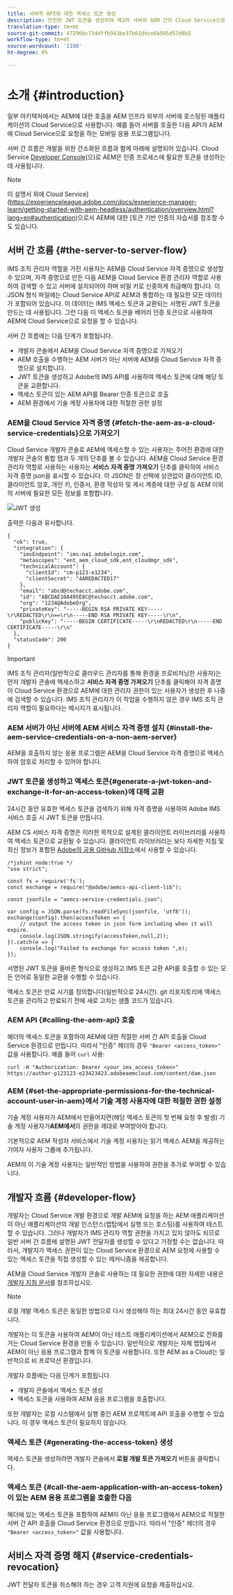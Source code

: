 ```yaml
---
title: 서버측 API에 대한 액세스 토큰 생성
description: 안전한 JWT 토큰을 생성하여 제3자 서버와 AEM 간의 Cloud Service으로 원활한 커뮤니케이션을 제공하는 방법을 살펴볼 수 있습니다.
translation-type: tm+mt
source-git-commit: 47296bc734dffb943be37b61ddce6b505d57d6b5
workflow-type: tm+mt
source-wordcount: '1108'
ht-degree: 0%

---
```



# 소개 {#introduction}

일부 아키텍처에서는 AEM에 대한 호출을 AEM 인프라 외부의 서버에 호스팅된 애플리케이션의 Cloud Service으로 사용합니다. 예를 들어 서버를 호출한 다음 API가 AEM에 Cloud Service으로 요청을 하는 모바일 응용 프로그램입니다.

서버 간 흐름은 개발을 위한 간소화된 흐름과 함께 아래에 설명되어 있습니다. Cloud Service [Developer Console](development-guidelines.md#crxde-lite-and-developer-console)(으)로 AEM은 인증 프로세스에 필요한 토큰을 생성하는 데 사용됩니다.

>[!NOTE]
>
>이 설명서 외에 Cloud Service](https://experienceleague.adobe.com/docs/experience-manager-learn/getting-started-with-aem-headless/authentication/overview.html?lang=en#authentication)으로서 AEM에 대한 [토큰 기반 인증의 자습서를 참조할 수도 있습니다.

## 서버 간 흐름 {#the-server-to-server-flow}

IMS 조직 관리자 역할을 가진 사용자는 AEM을 Cloud Service 자격 증명으로 생성할 수 있으며, 자격 증명으로 만든 다음 AEM을 Cloud Service 환경 관리자 역할로 사용하여 검색할 수 있고 서버에 설치되어야 하며 비밀 키로 신중하게 취급해야 합니다. 이 JSON 형식 파일에는 Cloud Service API로 AEM과 통합하는 데 필요한 모든 데이터가 포함되어 있습니다. 이 데이터는 IMS 액세스 토큰과 교환되는 서명된 JWT 토큰을 만드는 데 사용됩니다. 그런 다음 이 액세스 토큰을 베어러 인증 토큰으로 사용하여 AEM에 Cloud Service으로 요청을 할 수 있습니다.

서버 간 흐름에는 다음 단계가 포함됩니다.

* 개발자 콘솔에서 AEM을 Cloud Service 자격 증명으로 가져오기
* AEM 호출을 수행하는 AEM 서버가 아닌 서버에 AEM을 Cloud Service 자격 증명으로 설치합니다.
* JWT 토큰을 생성하고 Adobe의 IMS API를 사용하여 액세스 토큰에 대해 해당 토큰을 교환합니다.
* 액세스 토큰이 있는 AEM API를 Bearer 인증 토큰으로 호출
* AEM 환경에서 기술 계정 사용자에 대한 적절한 권한 설정

### AEM을 Cloud Service 자격 증명 {#fetch-the-aem-as-a-cloud-service-credentials}으로 가져오기

Cloud Service 개발자 콘솔로 AEM에 액세스할 수 있는 사용자는 주어진 환경에 대한 개발자 콘솔의 통합 탭과 두 개의 단추를 볼 수 있습니다. AEM을 Cloud Service 환경 관리자 역할로 사용하는 사용자는 **서비스 자격 증명 가져오기** 단추를 클릭하여 서비스 자격 증명 json을 표시할 수 있습니다. 이 JSON은 창 선택에 상관없이 클라이언트 ID, 클라이언트 암호, 개인 키, 인증서, 환경 작성자 및 게시 계층에 대한 구성 등 AEM 이외의 서버에 필요한 모든 정보를 포함합니다.

![JWT 생성](assets/JWTtoken3.png)

출력은 다음과 유사합니다.

```
{
  "ok": true,
  "integration": {
    "imsEndpoint": "ims-na1.adobelogin.com",
    "metascopes": "ent_aem_cloud_sdk,ent_cloudmgr_sdk",
    "technicalAccount": {
      "clientId": "cm-p123-e1234",
      "clientSecret": "4AREDACTED17"
    },
    "email": "abcd@techacct.adobe.com",
    "id": "ABCDAE10A495E8C@techacct.adobe.com",
    "org": "1234@AdobeOrg",
    "privateKey": "-----BEGIN RSA PRIVATE KEY-----\r\REDACTED\r\n==\r\n-----END RSA PRIVATE KEY-----\r\n",
    "publicKey": "-----BEGIN CERTIFICATE-----\r\nREDACTED\r\n-----END CERTIFICATE-----\r\n"
  },
  "statusCode": 200
}
```

>[!IMPORTANT]
>
>IMS 조직 관리자(일반적으로 클라우드 관리자를 통해 환경을 프로비저닝한 사용자)는 먼저 개발자 콘솔에 액세스하고 **서비스 자격 증명 가져오기** 단추를 클릭해야 자격 증명이 Cloud Service 환경으로 AEM에 대한 관리자 권한이 있는 사용자가 생성한 후 나중에 검색할 수 있습니다. IMS 조직 관리자가 이 작업을 수행하지 않은 경우 IMS 조직 관리자 역할이 필요하다는 메시지가 표시됩니다.

### AEM 서버가 아닌 서버에 AEM 서비스 자격 증명 설치 {#install-the-aem-service-credentials-on-a-non-aem-server}

AEM을 호출하지 않는 응용 프로그램은 AEM을 Cloud Service 자격 증명으로 액세스하여 암호로 처리할 수 있어야 합니다.

### JWT 토큰을 생성하고 액세스 토큰{#generate-a-jwt-token-and-exchange-it-for-an-access-token}에 대해 교환

24시간 동안 유효한 액세스 토큰을 검색하기 위해 자격 증명을 사용하여 Adobe IMS 서비스 호출 시 JWT 토큰을 만듭니다.

AEM CS 서비스 자격 증명은 이러한 목적으로 설계된 클라이언트 라이브러리를 사용하여 액세스 토큰으로 교환될 수 있습니다. 클라이언트 라이브러리는 보다 자세한 지침 및 최신 정보가 포함된 [Adobe의 공용 GitHub 저장소](https://github.com/adobe/aemcs-api-client-lib)에서 사용할 수 있습니다.

```
/*jshint node:true */
"use strict";

const fs = require('fs');
const exchange = require("@adobe/aemcs-api-client-lib");

const jsonfile = "aemcs-service-credentials.json";

var config = JSON.parse(fs.readFileSync(jsonfile, 'utf8'));
exchange(config).then(accessToken => {
    // output the access token in json form including when it will expire.
    console.log(JSON.stringify(accessToken,null,2));
}).catch(e => {
    console.log("Failed to exchange for access token ",e);
});
```

서명된 JWT 토큰을 올바른 형식으로 생성하고 IMS 토큰 교환 API를 호출할 수 있는 모든 언어로 동일한 교환을 수행할 수 있습니다.

액세스 토큰은 만료 시기를 정의합니다(일반적으로 24시간). git 리포지토리에 액세스 토큰을 관리하고 만료되기 전에 새로 고치는 샘플 코드가 있습니다.

### AEM API {#calling-the-aem-api} 호출

헤더의 액세스 토큰을 포함하여 AEM에 대한 적절한 서버 간 API 호출을 Cloud Service 환경으로 만듭니다. 따라서 &quot;인증&quot; 헤더의 경우 `"Bearer <access_token>"` 값을 사용합니다. 예를 들어 `curl` 사용:

```curlc
curl -H "Authorization: Bearer <your_ims_access_token>" https://author-p123123-e23423423.adobeaemcloud.com/content/dam.json
```

### AEM {#set-the-appropriate-permissions-for-the-technical-account-user-in-aem}에서 기술 계정 사용자에 대한 적절한 권한 설정

기술 계정 사용자가 AEM에서 만들어지면(해당 액세스 토큰의 첫 번째 요청 후 발생) 기술 계정 사용자가&#x200B;**AEM에서**&#x200B;의 권한을 제대로 부여받아야 합니다.

기본적으로 AEM 작성자 서비스에서 기술 계정 사용자는 읽기 액세스 AEM을 제공하는 기여자 사용자 그룹에 추가됩니다.

AEM의 이 기술 계정 사용자는 일반적인 방법을 사용하여 권한을 추가로 부여할 수 있습니다.

## 개발자 흐름 {#developer-flow}

개발자는 Cloud Service 개발 환경으로 개발 AEM에 요청을 하는 AEM 애플리케이션이 아닌 애플리케이션의 개발 인스턴스(랩탑에서 실행 또는 호스팅)를 사용하여 테스트할 수 있습니다. 그러나 개발자가 IMS 관리자 역할 권한을 가지고 있지 않아도 되므로 일반 서버 간 흐름에 설명된 JWT 전달자를 생성할 수 있다고 가정할 수는 없습니다. 따라서, 개발자가 액세스 권한이 있는 Cloud Service 환경으로 AEM 요청에 사용할 수 있는 액세스 토큰을 직접 생성할 수 있는 메커니즘을 제공합니다.

AEM을 Cloud Service 개발자 콘솔로 사용하는 데 필요한 권한에 대한 자세한 내용은 [개발자 지침 문서](/help/implementing/developing/introduction/development-guidelines.md#crxde-lite-and-developer-console)를 참조하십시오.

>[!NOTE]
>
>로컬 개발 액세스 토큰은 동일한 방법으로 다시 생성해야 하는 최대 24시간 동안 유효합니다.

개발자는 이 토큰을 사용하여 AEM이 아닌 테스트 애플리케이션에서 AEM으로 전화를 거는 Cloud Service 환경을 만들 수 있습니다. 일반적으로 개발자는 자체 랩탑에서 AEM이 아닌 응용 프로그램과 함께 이 토큰을 사용합니다. 또한 AEM as a Cloud는 일반적으로 비 프로덕션 환경입니다.

개발자 흐름에는 다음 단계가 포함됩니다.

* 개발자 콘솔에서 액세스 토큰 생성
* 액세스 토큰을 사용하여 AEM 응용 프로그램을 호출합니다.

또한 개발자는 로컬 시스템에서 실행 중인 AEM 프로젝트에 API 호출을 수행할 수 있습니다. 이 경우 액세스 토큰이 필요하지 않습니다.

### 액세스 토큰 {#generating-the-access-token} 생성

액세스 토큰을 생성하려면 개발자 콘솔에서 **로컬 개발 토큰 가져오기** 버튼을 클릭합니다.

### 액세스 토큰 {#call-the-aem-application-with-an-access-token}이 있는 AEM 응용 프로그램을 호출한 다음

헤더에 있는 액세스 토큰을 포함하여 AEM이 아닌 응용 프로그램에서 AEM으로 적절한 서버 간 API 호출을 Cloud Service 환경으로 만듭니다. 따라서 &quot;인증&quot; 헤더의 경우 `"Bearer <access_token>"` 값을 사용합니다.

## 서비스 자격 증명 해지 {#service-credentials-revocation}

JWT 전달자 토큰을 취소해야 하는 경우 고객 지원에 요청을 제출하십시오.